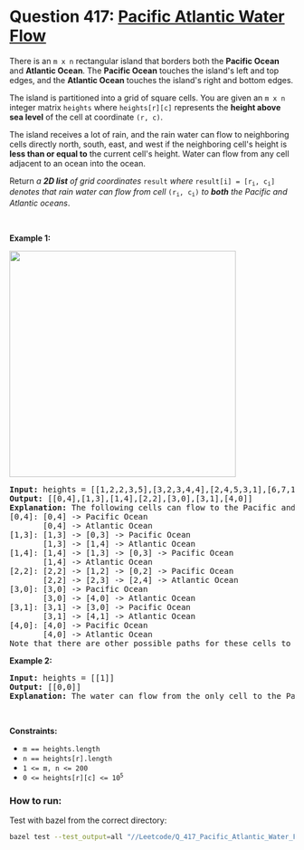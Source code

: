 
# Question 417: [Pacific Atlantic Water Flow](https://leetcode.com/problems/pacific-atlantic-water-flow/description/)

<div class="elfjS" data-track-load="description_content"><p>There is an <code>m x n</code> rectangular island that borders both the <strong>Pacific Ocean</strong> and <strong>Atlantic Ocean</strong>. The <strong>Pacific Ocean</strong> touches the island's left and top edges, and the <strong>Atlantic Ocean</strong> touches the island's right and bottom edges.</p>

<p>The island is partitioned into a grid of square cells. You are given an <code>m x n</code> integer matrix <code>heights</code> where <code>heights[r][c]</code> represents the <strong>height above sea level</strong> of the cell at coordinate <code>(r, c)</code>.</p>

<p>The island receives a lot of rain, and the rain water can flow to neighboring cells directly north, south, east, and west if the neighboring cell's height is <strong>less than or equal to</strong> the current cell's height. Water can flow from any cell adjacent to an ocean into the ocean.</p>

<p>Return <em>a <strong>2D list</strong> of grid coordinates </em><code>result</code><em> where </em><code>result[i] = [r<sub>i</sub>, c<sub>i</sub>]</code><em> denotes that rain water can flow from cell </em><code>(r<sub>i</sub>, c<sub>i</sub>)</code><em> to <strong>both</strong> the Pacific and Atlantic oceans</em>.</p>

<p>&nbsp;</p>
<p><strong class="example">Example 1:</strong></p>
<img alt="" src="https://assets.leetcode.com/uploads/2021/06/08/waterflow-grid.jpg" style="width: 400px; height: 400px;">
<pre><strong>Input:</strong> heights = [[1,2,2,3,5],[3,2,3,4,4],[2,4,5,3,1],[6,7,1,4,5],[5,1,1,2,4]]
<strong>Output:</strong> [[0,4],[1,3],[1,4],[2,2],[3,0],[3,1],[4,0]]
<strong>Explanation:</strong> The following cells can flow to the Pacific and Atlantic oceans, as shown below:
[0,4]: [0,4] -&gt; Pacific Ocean 
&nbsp;      [0,4] -&gt; Atlantic Ocean
[1,3]: [1,3] -&gt; [0,3] -&gt; Pacific Ocean 
&nbsp;      [1,3] -&gt; [1,4] -&gt; Atlantic Ocean
[1,4]: [1,4] -&gt; [1,3] -&gt; [0,3] -&gt; Pacific Ocean 
&nbsp;      [1,4] -&gt; Atlantic Ocean
[2,2]: [2,2] -&gt; [1,2] -&gt; [0,2] -&gt; Pacific Ocean 
&nbsp;      [2,2] -&gt; [2,3] -&gt; [2,4] -&gt; Atlantic Ocean
[3,0]: [3,0] -&gt; Pacific Ocean 
&nbsp;      [3,0] -&gt; [4,0] -&gt; Atlantic Ocean
[3,1]: [3,1] -&gt; [3,0] -&gt; Pacific Ocean 
&nbsp;      [3,1] -&gt; [4,1] -&gt; Atlantic Ocean
[4,0]: [4,0] -&gt; Pacific Ocean 
       [4,0] -&gt; Atlantic Ocean
Note that there are other possible paths for these cells to flow to the Pacific and Atlantic oceans.
</pre>

<p><strong class="example">Example 2:</strong></p>

<pre><strong>Input:</strong> heights = [[1]]
<strong>Output:</strong> [[0,0]]
<strong>Explanation:</strong> The water can flow from the only cell to the Pacific and Atlantic oceans.
</pre>

<p>&nbsp;</p>
<p><strong>Constraints:</strong></p>

<ul>
	<li><code>m == heights.length</code></li>
	<li><code>n == heights[r].length</code></li>
	<li><code>1 &lt;= m, n &lt;= 200</code></li>
	<li><code>0 &lt;= heights[r][c] &lt;= 10<sup>5</sup></code></li>
</ul>
</div>

### How to run:

Test with bazel from the correct directory:
```bash
bazel test --test_output=all "//Leetcode/Q_417_Pacific_Atlantic_Water_Flow:all"
```
